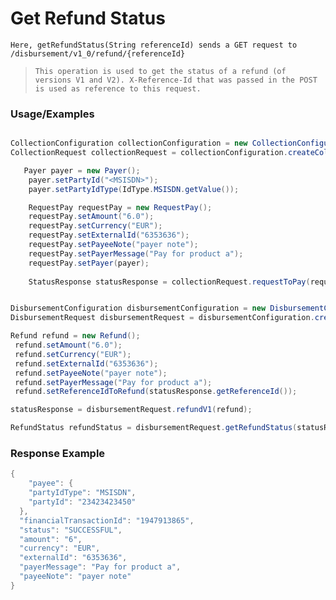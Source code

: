 # Get Refund Status

`Here, getRefundStatus(String referenceId) sends a GET request to /disbursement/v1_0/refund/{referenceId}`

> `This operation is used to get the status of a refund (of versions V1 and V2). X-Reference-Id that was passed in the POST is used as reference to this request.`

### Usage/Examples

```java

CollectionConfiguration collectionConfiguration = new CollectionConfiguration("<COLLECTION_SUBSCRIPTION_KEY>", "<REFERENCE_ID>", "<API_KEY>","<MODE>","<TARGET_ENVIRONMENT>").addCallBackUrl("<CALLBACK_URL>");
CollectionRequest collectionRequest = collectionConfiguration.createCollectionRequest();

   Payer payer = new Payer();
    payer.setPartyId("<MSISDN>");
    payer.setPartyIdType(IdType.MSISDN.getValue());

    RequestPay requestPay = new RequestPay();
    requestPay.setAmount("6.0");
    requestPay.setCurrency("EUR");
    requestPay.setExternalId("6353636");
    requestPay.setPayeeNote("payer note");
    requestPay.setPayerMessage("Pay for product a");
    requestPay.setPayer(payer);
            
    StatusResponse statusResponse = collectionRequest.requestToPay(requestPay);


DisbursementConfiguration disbursementConfiguration = new DisbursementConfiguration("<DISBURSEMENT_SUBSCRIPTION_KEY>", "<REFERENCE_ID>", "<API_KEY>","<MODE>","<TARGET_ENVIRONMENT>").addCallBackUrl("<CALLBACK_URL>");
DisbursementRequest disbursementRequest = disbursementConfiguration.createDisbursementRequest();

Refund refund = new Refund();
 refund.setAmount("6.0");
 refund.setCurrency("EUR");
 refund.setExternalId("6353636");
 refund.setPayeeNote("payer note");
 refund.setPayerMessage("Pay for product a");
 refund.setReferenceIdToRefund(statusResponse.getReferenceId());

statusResponse = disbursementRequest.refundV1(refund);

RefundStatus refundStatus = disbursementRequest.getRefundStatus(statusResponse.getReferenceId());
```

### Response Example

```java
{
    "payee": {
    "partyIdType": "MSISDN",
    "partyId": "23423423450"
  },
  "financialTransactionId": "1947913865",
  "status": "SUCCESSFUL",
  "amount": "6",
  "currency": "EUR",
  "externalId": "6353636",
  "payerMessage": "Pay for product a",
  "payeeNote": "payer note"
}
```